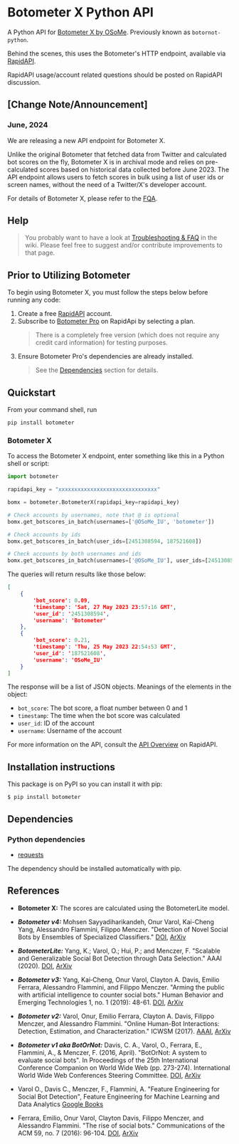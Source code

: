 # Botometer X Python API

A Python API for [Botometer X by OSoMe](https://osome.iu.edu).
Previously known as `botornot-python`.

Behind the scenes, this uses the Botometer's HTTP endpoint, available via
[RapidAPI](https://rapidapi.com/OSoMe/api/botometer-pro).

RapidAPI usage/account related questions should be posted on RapidAPI discussion.

## [Change Note/Announcement]

### June, 2024

We are releasing a new API endpoint for Botometer X.

Unlike the original Botometer that fetched data from Twitter and calculated bot scores on the fly, Botometer X is in archival mode and relies on pre-calculated scores based on historical data collected before June 2023.
The API endpoint allows users to fetch scores in bulk using a list of user ids or screen names, without the need of a Twitter/X's developer account.

For details of Botometer X, please refer to the [FQA](https://botometer.osome.iu.edu/faq).


## Help
> You probably want to have a look at [Troubleshooting & FAQ](https://github.com/osome-iu/botometer-python/wiki/Troubleshooting-&-FAQ) in the wiki. Please feel free to suggest and/or contribute improvements to that page.

## Prior to Utilizing Botometer
To begin using Botometer X, you must follow the steps below before running any code:
1. Create a free [RapidAPI](https://rapidapi.com/) account.
2. Subscribe to [Botometer Pro](https://rapidapi.com/OSoMe/api/botometer-pro) on RapidApi by selecting a plan.
    > There is a completely free version (which does not require any credit card information) for testing purposes.
3. Ensure Botometer Pro's dependencies are already installed.
    > See the [Dependencies](#dependencies) section for details.

## Quickstart
From your command shell, run

```
pip install botometer
```

### Botometer X

To access the Botometer X endpoint, enter something like this in a Python shell or script:

```python
import botometer

rapidapi_key = "xxxxxxxxxxxxxxxxxxxxxxxxxxxxxxx"

bomx = botometer.BotometerX(rapidapi_key=rapidapi_key)
```


```python
# Check accounts by usernames, note that @ is optional
bomx.get_botscores_in_batch(usernames=['@OSoMe_IU', 'botometer'])

# Check accounts by ids
bomx.get_botscores_in_batch(user_ids=[2451308594, 187521608])

# Check accounts by both usernames and ids
bomx.get_botscores_in_batch(usernames=['@OSoMe_IU'], user_ids=[2451308594])
```

The queries will return results like those below:

```json
[
    {
        'bot_score': 0.09,
        'timestamp': 'Sat, 27 May 2023 23:57:16 GMT',
        'user_id': '2451308594',
        'username': 'Botometer'
    },
    {
        'bot_score': 0.21,
        'timestamp': 'Thu, 25 May 2023 22:54:53 GMT',
        'user_id': '187521608',
        'username': 'OSoMe_IU'
    }
]
```
The response will be a list of JSON objects.
Meanings of the elements in the object:
- `bot_score`: The bot score, a float number between 0 and 1
- `timestamp`: The time when the bot score was calculated
- `user_id`: ID of the account
- `username`: Username of the account

For more information on the API, consult the [API Overview](https://rapidapi.com/OSoMe/api/botometer-pro/details) on RapidAPI.


## Installation instructions

This package is on PyPI so you can install it with pip:

```
$ pip install botometer
```

## Dependencies

### Python dependencies
* [requests](http://docs.python-requests.org/en/latest/)

The dependency should be installed automatically with pip.

## References

- **Botometer X:** The scores are calculated using the BotometerLite model.

- ***Botometer v4:*** Mohsen Sayyadiharikandeh, Onur Varol, Kai-Cheng Yang, Alessandro Flammini, Filippo Menczer. "Detection of Novel Social Bots by Ensembles of Specialized Classifiers." [DOI](https://doi.org/10.1145/3340531.3412698), [ArXiv](https://arxiv.org/abs/2006.06867)

- ***BotometerLite:*** Yang, K.; Varol, O.; Hui, P.; and Menczer, F. "Scalable and Generalizable Social Bot Detection through Data Selection." AAAI (2020). [DOI](http://doi.org/10.1609/aaai.v34i01.5460), [ArXiv](https://arxiv.org/abs/1911.09179)

- ***Botometer v3:*** Yang, Kai‐Cheng, Onur Varol, Clayton A. Davis, Emilio Ferrara, Alessandro Flammini, and Filippo Menczer. "Arming the public with artificial intelligence to counter social bots." Human Behavior and Emerging Technologies 1, no. 1 (2019): 48-61. [DOI](https://onlinelibrary.wiley.com/doi/full/10.1002/hbe2.115), [ArXiv](https://arxiv.org/abs/1901.00912)

- ***Botometer v2:*** Varol, Onur, Emilio Ferrara, Clayton A. Davis, Filippo Menczer, and Alessandro Flammini. "Online Human-Bot Interactions: Detection, Estimation, and Characterization." ICWSM (2017). [AAAI](https://aaai.org/ocs/index.php/ICWSM/ICWSM17/paper/view/15587), [ArXiv](https://arxiv.org/abs/1703.03107)

- ***Botometer v1 aka BotOrNot:*** Davis, C. A., Varol, O., Ferrara, E., Flammini, A., & Menczer, F. (2016, April). "BotOrNot: A system to evaluate social bots". In Proceedings of the 25th International Conference Companion on World Wide Web (pp. 273-274). International World Wide Web Conferences Steering Committee. [DOI](https://doi.org/10.1145/2872518.2889302), [ArXiv](https://arxiv.org/abs/1602.00975)

- Varol O., Davis C., Menczer, F., Flammini, A. "Feature Engineering for Social Bot Detection", Feature Engineering for Machine Learning and Data Analytics [Google Books](https://books.google.com/books?id=661SDwAAQBAJ&lpg=PA311&dq=info%3AsM983rg_yb8J%3Ascholar.google.com&lr&pg=PA311#v=onepage&q&f=false)

- Ferrara, Emilio, Onur Varol, Clayton Davis, Filippo Menczer, and Alessandro Flammini. "The rise of social bots." Communications of the ACM 59, no. 7 (2016): 96-104. [DOI](https://doi.org/10.1145/2818717), [ArXiv](https://arxiv.org/abs/1407.5225)

